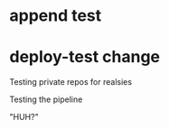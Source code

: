 append test
=======
# deploy-test change
Testing private repos for realsies

Testing the pipeline


"HUH?"
